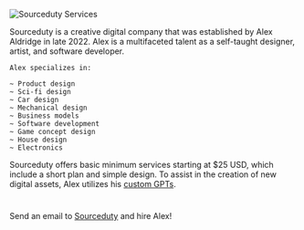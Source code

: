 ![Sourceduty Services](https://github.com/sourceduty/Sourceduty_Services/assets/123030236/6df944d0-f8b4-449e-a594-25a46c58f1bb)

Sourceduty is a creative digital company that was established by Alex Aldridge in late 2022. Alex is a multifaceted talent as a self-taught designer, artist, and software developer. 

```
Alex specializes in:

~ Product design
~ Sci-fi design
~ Car design
~ Mechanical design
~ Business models
~ Software development
~ Game concept design
~ House design
~ Electronics
```

Sourceduty offers basic minimum services starting at $25 USD, which include a short plan and simple design. To assist in the creation of new digital assets, Alex utilizes his [custom GPTs](https://github.com/sourceduty/ChatGPT).

#

Send an email to [Sourceduty](sourceduty@gmail.com) and hire Alex!
